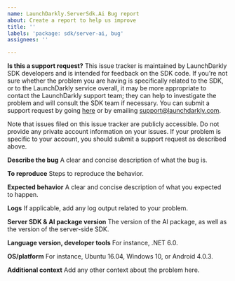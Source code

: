 ```yaml
---
name: LaunchDarkly.ServerSdk.Ai Bug report
about: Create a report to help us improve
title: ''
labels: 'package: sdk/server-ai, bug'
assignees: ''

---
```


**Is this a support request?**
This issue tracker is maintained by LaunchDarkly SDK developers and is intended for feedback on the SDK code. If you're not sure whether the problem you are having is specifically related to the SDK, or to the LaunchDarkly service overall, it may be more appropriate to contact the LaunchDarkly support team; they can help to investigate the problem and will consult the SDK team if necessary. You can submit a support request by going [here](https://support.launchdarkly.com/hc/en-us/requests/new) or by emailing support@launchdarkly.com.

Note that issues filed on this issue tracker are publicly accessible. Do not provide any private account information on your issues. If your problem is specific to your account, you should submit a support request as described above.

**Describe the bug**
A clear and concise description of what the bug is.

**To reproduce**
Steps to reproduce the behavior.

**Expected behavior**
A clear and concise description of what you expected to happen.

**Logs**
If applicable, add any log output related to your problem.

**Server SDK & AI package version**
The version of the AI package, as well as the version of the server-side SDK.

**Language version, developer tools**
For instance, .NET 6.0. 

**OS/platform**
For instance, Ubuntu 16.04, Windows 10, or Android 4.0.3. 

**Additional context**
Add any other context about the problem here.
